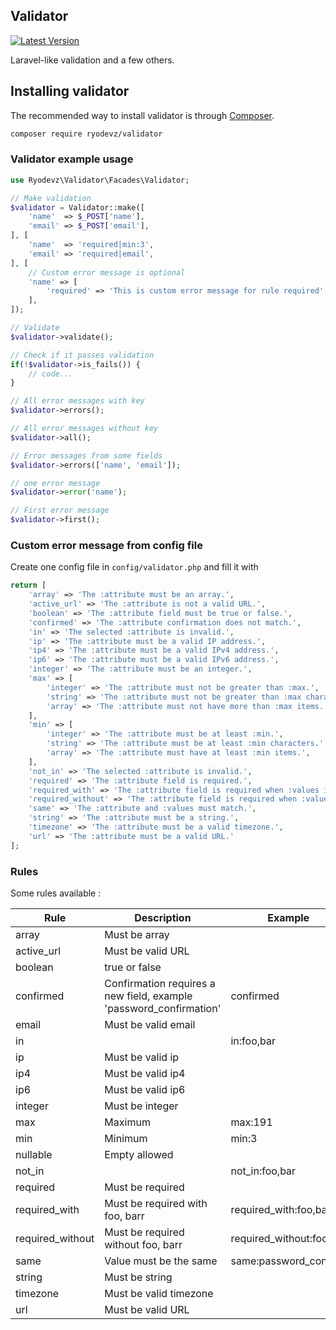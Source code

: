 ## Validator

[![Latest Version](https://img.shields.io/github/v/release/ryodevz/validator.svg?style=flat-square)](https://github.com/ryodevz/validator/releases)

Laravel-like validation and a few others.

## Installing validator

The recommended way to install validator is through [Composer](https://getcomposer.org/).

```bash
composer require ryodevz/validator
```

### Validator example usage

```php
use Ryodevz\Validator\Facades\Validator;

// Make validation
$validator = Validator::make([
    'name'  => $_POST['name'],
    'email' => $_POST['email'],
], [
    'name'  => 'required|min:3',
    'email' => 'required|email',
], [
    // Custom error message is optional
    'name' => [
        'required' => 'This is custom error message for rule required'
    ],
]);

// Validate
$validator->validate();

// Check if it passes validation
if(!$validator->is_fails()) {
    // code...
}

// All error messages with key
$validator->errors();

// All error messages without key
$validator->all();

// Error messages from some fields
$validator->errors(['name', 'email']);

// one error message
$validator->error('name');

// First error message
$validator->first();
```

### Custom error message from config file

Create one config file in `config/validator.php` and fill it with

```php
return [
    'array' => 'The :attribute must be an array.',
    'active_url' => 'The :attribute is not a valid URL.',
    'boolean' => 'The :attribute field must be true or false.',
    'confirmed' => 'The :attribute confirmation does not match.',
    'in' => 'The selected :attribute is invalid.',
    'ip' => 'The :attribute must be a valid IP address.',
    'ip4' => 'The :attribute must be a valid IPv4 address.',
    'ip6' => 'The :attribute must be a valid IPv6 address.',
    'integer' => 'The :attribute must be an integer.',
    'max' => [
        'integer' => 'The :attribute must not be greater than :max.',
        'string' => 'The :attribute must not be greater than :max characters.',
        'array' => 'The :attribute must not have more than :max items.',
    ],
    'min' => [
        'integer' => 'The :attribute must be at least :min.',
        'string' => 'The :attribute must be at least :min characters.',
        'array' => 'The :attribute must have at least :min items.',
    ],
    'not_in' => 'The selected :attribute is invalid.',
    'required' => 'The :attribute field is required.',
    'required_with' => 'The :attribute field is required when :values is present.',
    'required_without' => 'The :attribute field is required when :values is not present.',
    'same' => 'The :attribute and :values must match.',
    'string' => 'The :attribute must be a string.',
    'timezone' => 'The :attribute must be a valid timezone.',
    'url' => 'The :attribute must be a valid URL.'
];
```

### Rules

Some rules available :

| Rule             | Description                                                        | Example                  |
| ---------------- | ------------------------------------------------------------------ | ------------------------ |
| array            | Must be array                                                      |                          |
| active_url       | Must be valid URL                                                  |                          |
| boolean          | true or false                                                      |                          |
| confirmed        | Confirmation requires a new field, example 'password_confirmation' | confirmed                |
| email            | Must be valid email                                                |                          |
| in               |                                                                    | in:foo,bar               |
| ip               | Must be valid ip                                                   |                          |
| ip4              | Must be valid ip4                                                  |                          |
| ip6              | Must be valid ip6                                                  |                          |
| integer          | Must be integer                                                    |                          |
| max              | Maximum                                                            | max:191                  |
| min              | Minimum                                                            | min:3                    |
| nullable         | Empty allowed                                                      |                          |
| not_in           |                                                                    | not_in:foo,bar           |
| required         | Must be required                                                   |                          |
| required_with    | Must be required with foo, barr                                    | required_with:foo,bar    |
| required_without | Must be required without foo, barr                                 | required_without:foo,bar |
| same             | Value must be the same                                             | same:password_confirm    |
| string           | Must be string                                                     |                          |
| timezone         | Must be valid timezone                                             |                          |
| url              | Must be valid URL                                                  |                          |
